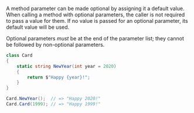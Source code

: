 A method parameter can be made optional by assigning it a default value. When calling a method with optional parameters, the caller is not required to pass a value for them. If no value is passed for an optional parameter, its default value will be used.

Optional parameters _must_ be at the end of the parameter list; they cannot be followed by non-optional parameters.

```csharp
class Card
{
    static string NewYear(int year = 2020)
    {
        return $"Happy {year}!";
    }
}

Card.NewYear();  // => "Happy 2020!"
Card.Card(1999); // => "Happy 1999!"
```